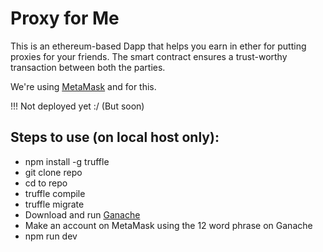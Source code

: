 # Proxy for Me

This is an ethereum-based Dapp that helps you earn in ether for putting proxies for your friends. The smart contract ensures a trust-worthy transaction between both the parties.

We're using [MetaMask](https://metamask.io/) and for this.

!!! Not deployed yet :/ (But soon)

## Steps to use (on local host only):

* npm install -g truffle
* git clone repo
* cd to repo
* truffle compile
* truffle migrate
* Download and run [Ganache](http://truffleframework.com/ganache/)
* Make an account on MetaMask using the 12 word phrase on Ganache
* npm run dev